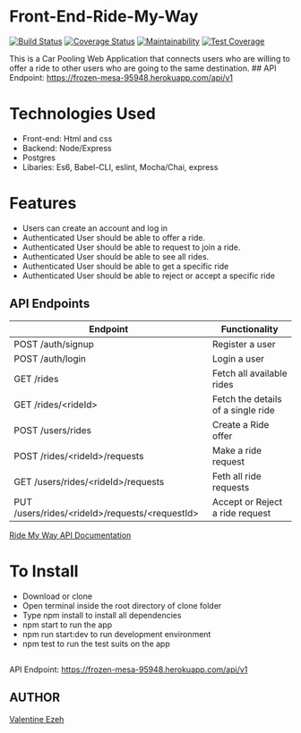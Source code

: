 # Front-End-Ride-My-Way
[![Build Status](https://travis-ci.org/valentineezeh/Ride-My-Way.svg?branch=develop)](https://travis-ci.org/valentineezeh/Ride-My-Way)
[![Coverage Status](https://coveralls.io/repos/github/valentineezeh/Ride-My-Way/badge.svg?branch=develop)](https://coveralls.io/github/valentineezeh/Ride-My-Way?branch=develop)
[![Maintainability](https://api.codeclimate.com/v1/badges/e0beaf954e76afd5de40/maintainability)](https://codeclimate.com/github/valentineezeh/Ride-My-Way/maintainability)
[![Test Coverage](https://api.codeclimate.com/v1/badges/e0beaf954e76afd5de40/test_coverage)](https://codeclimate.com/github/valentineezeh/Ride-My-Way/test_coverage)

This is a Car Pooling Web Application that connects users who are willing to offer a ride to other users who are going to the same destination. ##
API Endpoint: https://frozen-mesa-95948.herokuapp.com/api/v1

# Technologies Used
- Front-end: Html and css
- Backend: Node/Express
- Postgres
- Libaries: Es6, Babel-CLI, eslint, Mocha/Chai, express

# Features
- Users can create an account and log in
- Authenticated User should be able to offer a ride.
- Authenticated User should be able to request to join a ride.
- Authenticated User should be able to see all rides.
- Authenticated User should be able to get a specific ride
- Authenticated User should be able to reject or accept a specific ride

## API Endpoints

| Endpoint                                         | Functionality                      |
| ------------------------------------------------ | ---------------------------------- |
| POST /auth/signup                                | Register a user                    |
| POST /auth/login                                 | Login a user                       |
| GET /rides                                       | Fetch all available rides          |
| GET /rides/\<rideId>                             | Fetch the details of a single ride |
| POST /users/rides                                | Create a Ride offer                |
| POST /rides/\<rideId>/requests                   | Make a ride request                |
| GET /users/rides/\<rideId>/requests              | Feth all ride requests             |
| PUT /users/rides/\<rideId>/requests/\<requestId> | Accept or Reject a ride request    |

[Ride My Way API Documentation](https://app.apiary.io/ridemyway12/editor)

# To Install
- Download or clone
- Open terminal inside the root directory of clone folder
- Type npm install to install all dependencies
- npm start to run the app
- npm run start:dev to run development environment
- npm test to run the test suits on the app

##
API Endpoint: https://frozen-mesa-95948.herokuapp.com/api/v1

## AUTHOR
[Valentine Ezeh](https://github.com/valentineezeh/Ride-My-Way)
